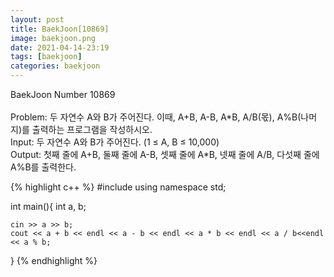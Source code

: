 ```yaml
---
layout: post
title: BaekJoon[10869]
image: baekjoon.png
date: 2021-04-14-23:19
tags: [baekjoon]
categories: baekjoon
---
```


BaekJoon Number 10869<br><br>
Problem: 두 자연수 A와 B가 주어진다. 이때, A+B, A-B, A\*B, A/B(몫), A%B(나머지)를 출력하는 프로그램을 작성하시오. <br>
Input: 두 자연수 A와 B가 주어진다. (1 ≤ A, B ≤ 10,000)<br>
Output: 첫째 줄에 A+B, 둘째 줄에 A-B, 셋째 줄에 A\*B, 넷째 줄에 A/B, 다섯째 줄에 A%B를 출력한다.

{% highlight c++ %}
#include <iostream>
using namespace std;

int main(){
	int a, b;

	cin >> a >> b;
	cout << a + b << endl << a - b << endl << a * b << endl << a / b<<endl << a % b;
}
{% endhighlight %}

